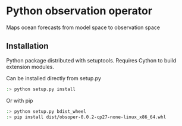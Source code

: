 Python observation operator
===========================

Maps ocean forecasts from model space to observation space

Installation
------------

Python package distributed with setuptools. Requires Cython to build
extension modules.

Can be installed directly from setup.py

```bash
:> python setup.py install
```

Or with pip

```bash
:> python setup.py bdist_wheel
:> pip install dist/obsoper-0.0.2-cp27-none-linux_x86_64.whl
```
